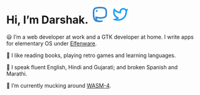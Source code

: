 # Hi, I’m Darshak. <a href="https://im-in.space/@dubiousdisc" target="_blank" rel="noopener noreferrer"><img src="https://raw.githubusercontent.com/dar5hak/dar5hak/master/assets/mastodon-line.svg" alt="Mastodon"></a> <a href="https://twitter.com/dar5hak" target="_blank" rel="noopener noreferrer"><img src="https://raw.githubusercontent.com/dar5hak/dar5hak/master/assets/twitter-line.svg" alt="Twitter"></a>

😃 I’m a web developer at work and a GTK developer at home. I write apps for elementary OS under [Elfenware](https://github.com/elfenware).

💚 I like reading books, playing retro games and learning languages.

👅 I speak fluent English, Hindi and Gujarati; and broken Spanish and Marathi.

🔭 I’m currently mucking around [WASM-4](https://wasm4.org/).
